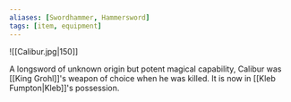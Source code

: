 ```yaml
---
aliases: [Swordhammer, Hammersword]
tags: [item, equipment]
---
```

![[Calibur.jpg|150]]

A longsword of unknown origin but potent magical capability, Calibur was [[King Grohl]]'s weapon of choice when he was killed. It is now in [[Kleb Fumpton|Kleb]]'s possession.